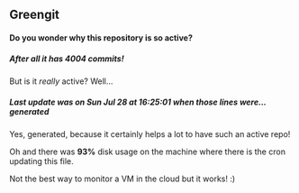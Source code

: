 ## Greengit

#### Do you wonder why this repository is so active?

##### After all it has 4004 commits!

But is it *really* active? Well...

##### Last update was on Sun Jul 28 at 16:25:01 when those lines were... generated

Yes, generated, because it certainly helps a lot to have such an active repo!

Oh and there was **93%** disk usage on the machine
where there is the cron updating this file.

Not the best way to monitor a VM in the cloud but it works! :)
